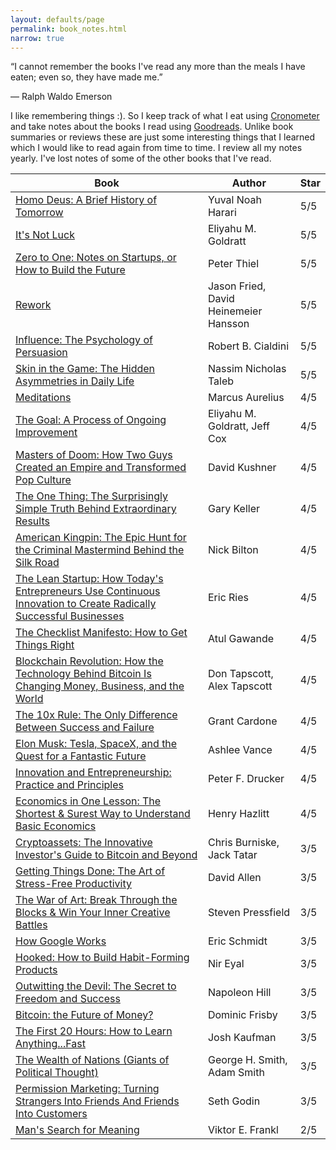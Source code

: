 ```yaml
---
layout: defaults/page
permalink: book_notes.html
narrow: true
---
```


“I cannot remember the books I've read any more than the meals I have eaten; even so, they have made me.”  

― Ralph Waldo Emerson

I like remembering things :).
So I keep track of what I eat using <a href="https://cronometer.com/">Cronometer</a> and take notes about the books I read using <a href="https://www.goodreads.com/review/list/44243874-goktug-yilmaz?order=d&shelf=read&sort=date_read">Goodreads</a>. Unlike book summaries or reviews these are just some interesting things that I learned which I would like to read again from time to time. I review all my notes yearly. I've lost notes of some of the other books that I've read. 


| Book        | Author           | Star |
| ------------- | ------------- | ------------- |
<a href="https://www.goodreads.com/review/show/2391652869">Homo Deus: A Brief History of Tomorrow</a>|Yuval Noah Harari|5/5
<a href="https://www.goodreads.com/review/show/2190077987">It's Not Luck</a>|Eliyahu M. Goldratt|5/5
<a href="https://www.goodreads.com/review/show/1316689708">Zero to One: Notes on Startups, or How to Build the Future</a>|Peter Thiel|5/5
<a href="https://www.goodreads.com/review/show/1316689349">Rework</a>|Jason Fried, David Heinemeier Hansson|5/5
<a href="https://www.goodreads.com/review/show/1316728262">Influence: The Psychology of Persuasion</a>|Robert B. Cialdini|5/5
<a href="https://www.goodreads.com/review/show/2364731922">Skin in the Game: The Hidden Asymmetries in Daily Life</a>|Nassim Nicholas Taleb|5/5
<a href="https://www.goodreads.com/review/show/1728126024">Meditations</a>|Marcus Aurelius|4/5
<a href="https://www.goodreads.com/review/show/2043443821">The Goal: A Process of Ongoing Improvement</a>|Eliyahu M. Goldratt, Jeff Cox|4/5
<a href="https://www.goodreads.com/review/show/1316722170">Masters of Doom: How Two Guys Created an Empire and Transformed Pop Culture</a>|David Kushner|4/5
<a href="https://www.goodreads.com/review/show/1318537811">The One Thing: The Surprisingly Simple Truth Behind Extraordinary Results</a>|Gary Keller|4/5
<a href="https://www.goodreads.com/review/show/2262566722">American Kingpin: The Epic Hunt for the Criminal Mastermind Behind the Silk Road|Nick Bilton|4/5
<a href="https://www.goodreads.com/review/show/1316689528">The Lean Startup: How Today's Entrepreneurs Use Continuous Innovation to Create Radically Successful Businesses</a>|Eric Ries|4/5
<a href="https://www.goodreads.com/review/show/1316711601">The Checklist Manifesto: How to Get Things Right</a>|Atul Gawande|4/5
<a href="https://www.goodreads.com/review/show/2262566290">Blockchain Revolution: How the Technology Behind Bitcoin Is Changing Money, Business, and the World</a>|Don Tapscott,  Alex Tapscott|4/5
<a href="https://www.goodreads.com/review/show/1327976459">The 10x Rule: The Only Difference Between Success and Failure</a>|Grant Cardone|4/5
<a href="https://www.goodreads.com/review/show/2024230695">Elon Musk: Tesla, SpaceX, and the Quest for a Fantastic Future</a>|Ashlee Vance|4/5
<a href="https://www.goodreads.com/review/show/1316745610">Innovation and Entrepreneurship: Practice and Principles</a>|Peter F. Drucker|4/5
<a href="https://www.goodreads.com/review/show/2521527851">Economics in One Lesson: The Shortest & Surest Way to Understand Basic Economics </a>|Henry Hazlitt|4/5
<a href="https://www.goodreads.com/review/show/2262566127">Cryptoassets: The Innovative Investor's Guide to Bitcoin and Beyond</a>|Chris Burniske, Jack Tatar|3/5
<a href="https://www.goodreads.com/review/show/1461161220">Getting Things Done: The Art of Stress-Free Productivity</a>|David Allen|3/5
<a href="https://www.goodreads.com/review/show/2001457255"> The War of Art: Break Through the Blocks & Win Your Inner Creative Battles</a>|Steven Pressfield|3/5
<a href="https://www.goodreads.com/review/show/1316706641">How Google Works</a>|Eric Schmidt|3/5
<a href="https://www.goodreads.com/review/show/1340043972">Hooked: How to Build Habit-Forming Products</a>|Nir Eyal|3/5
<a href="https://www.goodreads.com/review/show/1318538109">Outwitting the Devil: The Secret to Freedom and Success</a>|Napoleon Hill|3/5
<a href="https://www.goodreads.com/review/show/2262564733">Bitcoin: the Future of Money?</a>|Dominic Frisby|3/5
<a href="https://www.goodreads.com/review/show/1316720416">The First 20 Hours: How to Learn Anything...Fast</a>|Josh Kaufman|3/5
<a href="https://www.goodreads.com/review/show/2279097609">The Wealth of Nations (Giants of Political Thought)</a>|George H. Smith, Adam Smith|3/5
<a href="https://www.goodreads.com/review/show/1316689475">Permission Marketing: Turning Strangers Into Friends And Friends Into Customers</a>|Seth Godin|3/5
<a href="https://www.goodreads.com/review/show/1396570895">Man's Search for Meaning </a>|Viktor E. Frankl|2/5







